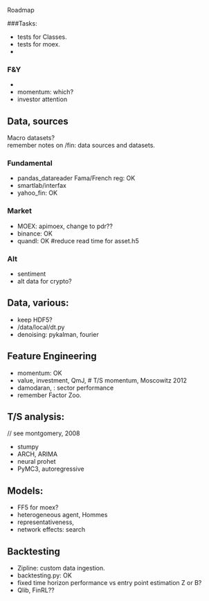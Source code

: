 Roadmap

###Tasks:
* tests for Classes.
* tests for moex.
* 

### F&Y
* 
* momentum: which?
* investor attention

## Data, sources
Macro datasets? <br>
remember notes on /fin: data sources and datasets. 
### Fundamental
* pandas_datareader Fama/French reg: OK
* smartlab/interfax
* yahoo_fin: OK

### Market
* MOEX: apimoex, change to pdr??
* binance: OK
* quandl: OK #reduce read time for asset.h5

### Alt
* sentiment
* alt data for crypto?

## Data, various:
* keep HDF5?
* /data/local/dt.py
* denoising: pykalman, fourier

## Feature Engineering
* momentum: OK
* value, investment, QmJ, # T/S momentum, Moscowitz 2012
* damodaran, : sector performance
* remember Factor Zoo.

## T/S analysis: 
// see montgomery, 2008
* stumpy
* ARCH, ARIMA
* neural prohet
* PyMC3, autoregressive

## Models:
* FF5 for moex?
* heterogeneous agent, Hommes
* representativeness, 
* network effects: search  

## Backtesting
* Zipline: custom data ingestion.
* backtesting.py: OK
* fixed time horizon performance vs entry point estimation
Z or B?
* Qlib, FinRL??

